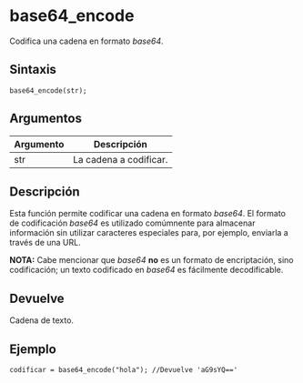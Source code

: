 # base64_encode

Codifica una cadena en formato _base64_.

## Sintaxis

  
```gml  
base64_encode(str);  
```  

## Argumentos

Argumento|Descripción|  
---|---|  
str|La cadena a codificar.|  

## Descripción

Esta función permite codificar una cadena en formato _base64_. El formato de codificación _base64_ es utilizado comúmnente para almacenar información sin utilizar caracteres especiales para, por ejemplo, enviarla a través de una URL.  
  
**NOTA:** Cabe mencionar que _base64_ **no** es un formato de encriptación, sino codificación; un texto codificado en _base64_ es fácilmente decodificable.

## Devuelve

Cadena de texto.

## Ejemplo

  
```gml  
codificar = base64_encode("hola"); //Devuelve 'aG9sYQ=='  
```